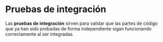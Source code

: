 # Pruebas de integración
Las **pruebas de integración** sirven para validar que las partes de código que ya han sido probadas de forma independiente sigan funcionando correctamente al ser integradas.
